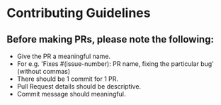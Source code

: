 # Contributing Guidelines

## Before making PRs, please note the following:
- Give the PR a meaningful name.
- For e.g. 'Fixes #(issue-number): PR name, fixing the particular bug' (without commas)
- There should be 1 commit for 1 PR.
- Pull Request details should be descriptive.
- Commit message should meaningful.
